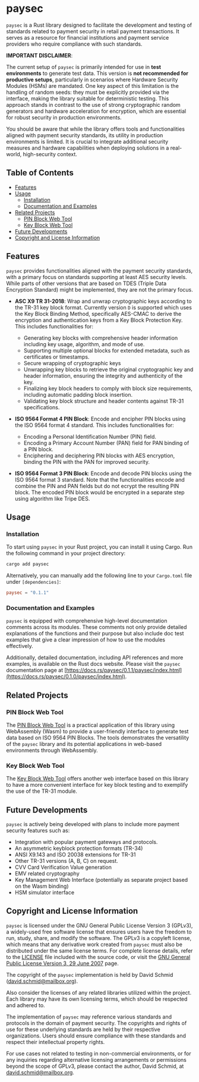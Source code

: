 # paysec

`paysec` is a Rust library designed to facilitate the development and testing
of standards related to payment security in retail payment transactions. It
serves as a resource for financial institutions and payment service providers
who require compliance with such standards.

**IMPORTANT DISCLAIMER**: 

The current setup of `paysec` is primarily intended for use in **test
environments** to generate test data. This version is **not recommended for
productive setups**, particularly in scenarios where Hardware Security Modules
(HSMs) are mandated. One key aspect of this limitation is the handling of
random seeds: they must be explicitly provided via the interface, making the
library suitable for deterministic testing. This approach stands in contrast to
the use of strong cryptographic random generators and hardware acceleration for
encryption, which are essential for robust security in production
environments.

You should be aware that while the library offers tools and functionalities
aligned with payment security standards, its utility in production environments
is limited. It is crucial to integrate additional security measures and
hardware capabilities when deploying solutions in a real-world, high-security
context.

## Table of Contents
- [Features](#features)
- [Usage](#usage)
  - [Installation](#installation)
  - [Documentation and Examples](#documentation-and-examples)
- [Related Projects](#related-projects)
  - [PIN Block Web Tool](#pin-block-web-tool)
  - [Key Block Web Tool](#key-block-web-tool)
- [Future Developments](#future-developments)
- [Copyright and License Information](#copyright-and-license-information)

## Features

`paysec` provides functionalities aligned with the payment security standards,
with a primary focus on standards supporting at least AES security levels.
While parts of other versions that are based on TDES (Triple Data Encryption
Standard) might be implemented, they are not the primary focus.

- **ASC X9 TR 31-2018**: Wrap and unwrap cryptographic keys according to the
  TR-31 key block format. Currently version `D` is supported which uses the Key
  Block Binding Method, specifically AES-CMAC to derive the encryption and
  authentication keys from a Key Block Protection Key. This includes
  functionalities for:
  - Generating key blocks with comprehensive header information including key
    usage, algorithm, and mode of use.
  - Supporting multiple optional blocks for extended metadata, such as
    certificates or timestamps.
  - Secure wrapping of cryptographic keys
  - Unwrapping key blocks to retrieve the original cryptographic key and header
    information, ensuring the integrity and authenticity of the key.
  - Finalizing key block headers to comply with block size requirements,
    including automatic padding block insertion.
  - Validating key block structure and header contents against TR-31
    specifications.

- **ISO 9564 Format 4 PIN Block**: Encode and encipher PIN blocks
  using the ISO 9564 format 4 standard. This includes functionalities for:
  - Encoding a Personal Identification Number (PIN) field.
  - Encoding a Primary Account Number (PAN) field for PAN binding of a PIN
    block.
  - Enciphering and deciphering PIN blocks with AES encryption, binding the PIN
    with the PAN for improved security.

- **ISO 9564 Format 3 PIN Block**: Encode and decode PIN blocks using the ISO
  9564 format 3 standard. Note that the functionalities encode and combine
  the PIN and PAN fields but do not ecrypt the resulting PIN block. The
  encoded PIN block would be encrypted in a separate step using algorithm
  like Tripe DES.

## Usage

### Installation

To start using `paysec` in your Rust project, you can install it using Cargo.
Run the following command in your project directory:

```bash 
cargo add paysec 
```

Alternatively, you can manually add the following line to your `Cargo.toml`
file under `[dependencies]`:

```toml 
paysec = "0.1.1" 
```

### Documentation and Examples

`paysec` is equipped with comprehensive high-level documentation comments
across its modules. These comments not only provide detailed explanations of
the functions and their purpose but also include doc test examples that give a
clear impression of how to use the modules effectively.

Additionally, detailed documentation, including API references and more
examples, is available on the Rust docs website. Please visit the `paysec`
documentation page at
[https://docs.rs/paysec/0.1.1/paysec/index.html](https://docs.rs/paysec/0.1.0/paysec/index.html).

## Related Projects

### PIN Block Web Tool 

The [PIN Block Web Tool](https://www.jointech.at/tools/pinblock/index.html) is
a practical application of this library using WebAssembly (Wasm) to provide a
user-friendly interface to generate test data based on ISO 9564 PIN Blocks. The
tools demonstrates the versatility of the `paysec` library and its potential
applications in web-based environments through WebAssembly.

### Key Block Web Tool

The [Key Block Web Tool](https://www.jointech.at/tools/keyblock/index.html)
offers another web interface based on this library to have a more convenient
interface for key block testing and to exemplify the use of the TR-31 module. 

## Future Developments 

`paysec` is actively being developed with plans to include more payment
security features such as:
- Integration with popular payment gateways and protocols.
- An asymmetric keyblock protection formats (TR-34)
- ANSI X9.143 and ISO 20038 extensions for TR-31
- Other TR-31 versions (A, B, C) on request.
- CVV Card Verification Value generation
- EMV related cryptography
- Key Management Web Interface (potentially as separate project based on the
  Wasm binding)
- HSM simulator interface

## Copyright and License Information

`paysec` is licensed under the GNU General Public License Version 3 (GPLv3), a
widely-used free software license that ensures users have the freedom to run,
study, share, and modify the software. The GPLv3 is a copyleft license, which
means that any derivative work created from `paysec` must also be distributed
under the same license terms. For complete license details, refer to the
[LICENSE](LICENSE) file included with the source code, or visit the [GNU
General Public License Version 3, 29 June
2007](https://www.gnu.org/licenses/gpl-3.0.en.html) page.

The copyright of the `paysec` implementation is held by David Schmid
(david.schmid@mailbox.org). 

Also consider the licenses of any related libraries utilized within the
project. Each library may have its own licensing terms, which should be
respected and adhered to.

The implementation of `paysec` may reference various standards and protocols in
the domain of payment security. The copyrights and rights of use for these
underlying standards are held by their respective organizations. Users should
ensure compliance with these standards and respect their intellectual property
rights.

For use cases not related to testing in non-commercial environments, or for any
inquiries regarding alternative licensing arrangements or permissions beyond
the scope of GPLv3, please contact the author, David Schmid, at
david.schmid@mailbox.org.
